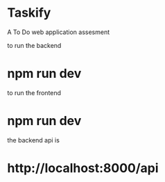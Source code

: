 # Taskify
A To Do web application assesment


to run the backend
# npm run dev

to run the frontend
# npm run dev

the backend api is
# http://localhost:8000/api